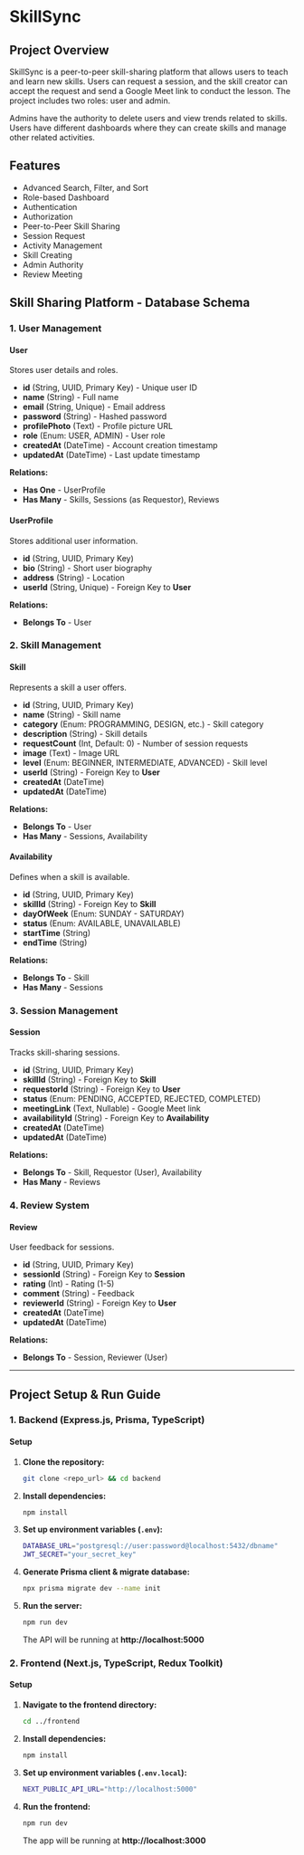 # SkillSync

## Project Overview
SkillSync is a peer-to-peer skill-sharing platform that allows users to teach and learn new skills. Users can request a session, and the skill creator can accept the request and send a Google Meet link to conduct the lesson. The project includes two roles: user and admin.

Admins have the authority to delete users and view trends related to skills. Users have different dashboards where they can create skills and manage other related activities.

## Features
- Advanced Search, Filter, and Sort
- Role-based Dashboard
- Authentication
- Authorization
- Peer-to-Peer Skill Sharing
- Session Request
- Activity Management
- Skill Creating
- Admin Authority
- Review Meeting

## Skill Sharing Platform - Database Schema

### 1. User Management

#### User
Stores user details and roles.
- **id** (String, UUID, Primary Key) - Unique user ID
- **name** (String) - Full name
- **email** (String, Unique) - Email address
- **password** (String) - Hashed password
- **profilePhoto** (Text) - Profile picture URL
- **role** (Enum: USER, ADMIN) - User role
- **createdAt** (DateTime) - Account creation timestamp
- **updatedAt** (DateTime) - Last update timestamp

**Relations:**
- **Has One** - UserProfile
- **Has Many** - Skills, Sessions (as Requestor), Reviews

#### UserProfile
Stores additional user information.
- **id** (String, UUID, Primary Key)
- **bio** (String) - Short user biography
- **address** (String) - Location
- **userId** (String, Unique) - Foreign Key to **User**

**Relations:**
- **Belongs To** - User

### 2. Skill Management

#### Skill
Represents a skill a user offers.
- **id** (String, UUID, Primary Key)
- **name** (String) - Skill name
- **category** (Enum: PROGRAMMING, DESIGN, etc.) - Skill category
- **description** (String) - Skill details
- **requestCount** (Int, Default: 0) - Number of session requests
- **image** (Text) - Image URL
- **level** (Enum: BEGINNER, INTERMEDIATE, ADVANCED) - Skill level
- **userId** (String) - Foreign Key to **User**
- **createdAt** (DateTime)
- **updatedAt** (DateTime)

**Relations:**
- **Belongs To** - User
- **Has Many** - Sessions, Availability

#### Availability
Defines when a skill is available.
- **id** (String, UUID, Primary Key)
- **skillId** (String) - Foreign Key to **Skill**
- **dayOfWeek** (Enum: SUNDAY - SATURDAY)
- **status** (Enum: AVAILABLE, UNAVAILABLE)
- **startTime** (String)
- **endTime** (String)

**Relations:**
- **Belongs To** - Skill
- **Has Many** - Sessions

### 3. Session Management

#### Session
Tracks skill-sharing sessions.
- **id** (String, UUID, Primary Key)
- **skillId** (String) - Foreign Key to **Skill**
- **requestorId** (String) - Foreign Key to **User**
- **status** (Enum: PENDING, ACCEPTED, REJECTED, COMPLETED)
- **meetingLink** (Text, Nullable) - Google Meet link
- **availabilityId** (String) - Foreign Key to **Availability**
- **createdAt** (DateTime)
- **updatedAt** (DateTime)

**Relations:**
- **Belongs To** - Skill, Requestor (User), Availability
- **Has Many** - Reviews

### 4. Review System

#### Review
User feedback for sessions.
- **id** (String, UUID, Primary Key)
- **sessionId** (String) - Foreign Key to **Session**
- **rating** (Int) - Rating (1-5)
- **comment** (String) - Feedback
- **reviewerId** (String) - Foreign Key to **User**
- **createdAt** (DateTime)
- **updatedAt** (DateTime)

**Relations:**
- **Belongs To** - Session, Reviewer (User)

---

## Project Setup & Run Guide

### 1. Backend (Express.js, Prisma, TypeScript)

#### Setup
1. **Clone the repository:**
   ```sh
   git clone <repo_url> && cd backend
   ```
2. **Install dependencies:**
   ```sh
   npm install
   ```
3. **Set up environment variables (`.env`):**
   ```sh
   DATABASE_URL="postgresql://user:password@localhost:5432/dbname"
   JWT_SECRET="your_secret_key"
   ```
4. **Generate Prisma client & migrate database:**
   ```sh
   npx prisma migrate dev --name init
   ```
5. **Run the server:**
   ```sh
   npm run dev
   ```
   The API will be running at **http://localhost:5000**

### 2. Frontend (Next.js, TypeScript, Redux Toolkit)

#### Setup
1. **Navigate to the frontend directory:**
   ```sh
   cd ../frontend
   ```
2. **Install dependencies:**
   ```sh
   npm install
   ```
3. **Set up environment variables (`.env.local`):**
   ```sh
   NEXT_PUBLIC_API_URL="http://localhost:5000"
   ```
4. **Run the frontend:**
   ```sh
   npm run dev
   ```
   The app will be running at **http://localhost:3000**
